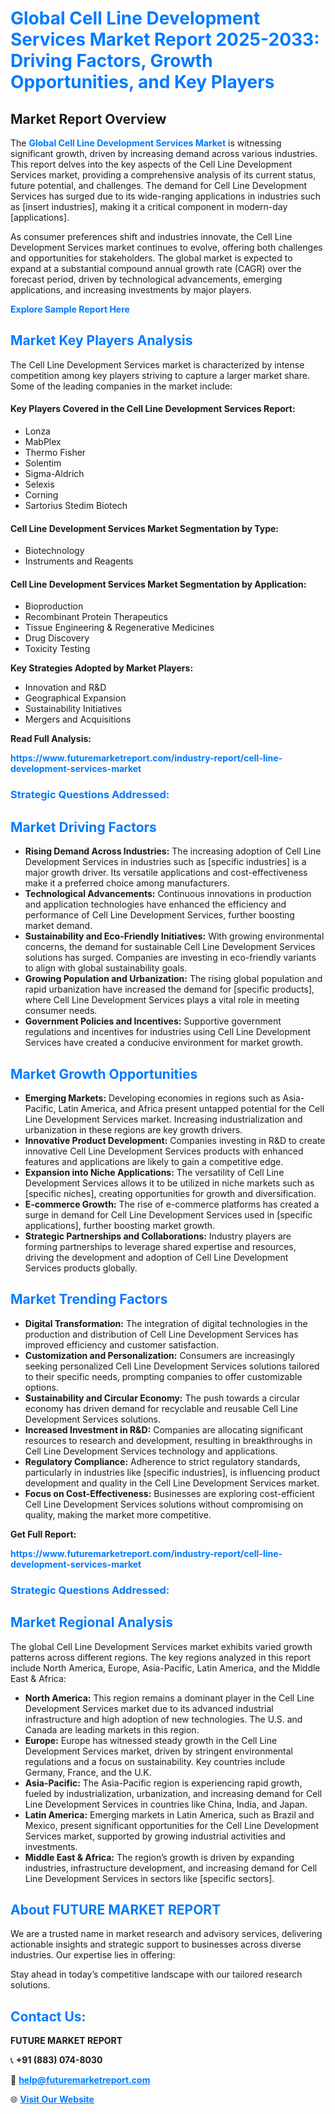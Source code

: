 <h1 style="color: #007BFF;">Global Cell Line Development Services Market Report 2025-2033: Driving Factors, Growth Opportunities, and Key Players</h1>

<section id="overview">
<h2>Market Report Overview</h2>
<p>The <a href="https://www.futuremarketreport.com/industry-report/cell-line-development-services-market" style="color: #007BFF; text-decoration: none;"><strong>Global Cell Line Development Services Market</strong></a> is witnessing significant growth, driven by increasing demand across various industries. This report delves into the key aspects of the Cell Line Development Services market, providing a comprehensive analysis of its current status, future potential, and challenges. The demand for Cell Line Development Services has surged due to its wide-ranging applications in industries such as [insert industries], making it a critical component in modern-day [applications].</p>
<p>As consumer preferences shift and industries innovate, the Cell Line Development Services market continues to evolve, offering both challenges and opportunities for stakeholders. The global market is expected to expand at a substantial compound annual growth rate (CAGR) over the forecast period, driven by technological advancements, emerging applications, and increasing investments by major players.</p>
</section>

<section id="overview">
<p><a href="https://www.futuremarketreport.com/request-sample/reportId=55782" style="color: #007BFF; text-decoration: none;"><strong>Explore Sample Report Here</strong></a></p>
</section>

<section id="key-players">
<h2 style="color: #007BFF;">Market Key Players Analysis</h2>
<p>The Cell Line Development Services market is characterized by intense competition among key players striving to capture a larger market share. Some of the leading companies in the market include:</p>
<h4>Key Players Covered in the Cell Line Development Services Report:</h4>
<ul><li>Lonza</li><li>MabPlex</li><li>Thermo Fisher</li><li>Solentim</li><li>Sigma-Aldrich</li><li>Selexis</li><li>Corning</li><li>Sartorius Stedim Biotech</li></ul>
<h4>Cell Line Development Services Market Segmentation by Type:</h4>
<ul><li>Biotechnology</li><li>Instruments and Reagents</li></ul>

<h4>Cell Line Development Services Market Segmentation by Application:</h4>
<ul><li>Bioproduction</li><li>Recombinant Protein Therapeutics</li><li>Tissue Engineering &amp; Regenerative Medicines</li><li>Drug Discovery</li><li>Toxicity Testing</li></ul>
<p><strong>Key Strategies Adopted by Market Players:</strong></p>
<ul>
<li>Innovation and R&D</li>
<li>Geographical Expansion</li>
<li>Sustainability Initiatives</li>
<li>Mergers and Acquisitions</li>
</ul>
</section>

<section>
<p><strong>Read Full Analysis: </strong></p><a href="https://www.futuremarketreport.com/industry-report/cell-line-development-services-market" style="color: #007BFF; text-decoration: none;"><strong>https://www.futuremarketreport.com/industry-report/cell-line-development-services-market</strong></a>
<h3 style="color: #007BFF;">Strategic Questions Addressed:</h3>
</section>

<section id="driving-factors">
<h2 style="color: #007BFF;">Market Driving Factors</h2>
<ul>
<li><strong>Rising Demand Across Industries:</strong> The increasing adoption of Cell Line Development Services in industries such as [specific industries] is a major growth driver. Its versatile applications and cost-effectiveness make it a preferred choice among manufacturers.</li>
<li><strong>Technological Advancements:</strong> Continuous innovations in production and application technologies have enhanced the efficiency and performance of Cell Line Development Services, further boosting market demand.</li>
<li><strong>Sustainability and Eco-Friendly Initiatives:</strong> With growing environmental concerns, the demand for sustainable Cell Line Development Services solutions has surged. Companies are investing in eco-friendly variants to align with global sustainability goals.</li>
<li><strong>Growing Population and Urbanization:</strong> The rising global population and rapid urbanization have increased the demand for [specific products], where Cell Line Development Services plays a vital role in meeting consumer needs.</li>
<li><strong>Government Policies and Incentives:</strong> Supportive government regulations and incentives for industries using Cell Line Development Services have created a conducive environment for market growth.</li>
</ul>
</section>

<section id="growth-opportunities">
<h2 style="color: #007BFF;">Market Growth Opportunities</h2>
<ul>
<li><strong>Emerging Markets:</strong> Developing economies in regions such as Asia-Pacific, Latin America, and Africa present untapped potential for the Cell Line Development Services market. Increasing industrialization and urbanization in these regions are key growth drivers.</li>
<li><strong>Innovative Product Development:</strong> Companies investing in R&D to create innovative Cell Line Development Services products with enhanced features and applications are likely to gain a competitive edge.</li>
<li><strong>Expansion into Niche Applications:</strong> The versatility of Cell Line Development Services allows it to be utilized in niche markets such as [specific niches], creating opportunities for growth and diversification.</li>
<li><strong>E-commerce Growth:</strong> The rise of e-commerce platforms has created a surge in demand for Cell Line Development Services used in [specific applications], further boosting market growth.</li>
<li><strong>Strategic Partnerships and Collaborations:</strong> Industry players are forming partnerships to leverage shared expertise and resources, driving the development and adoption of Cell Line Development Services products globally.</li>
</ul>
</section>

<section id="trending-factors">
<h2 style="color: #007BFF;">Market Trending Factors</h2>
<ul>
<li><strong>Digital Transformation:</strong> The integration of digital technologies in the production and distribution of Cell Line Development Services has improved efficiency and customer satisfaction.</li>
<li><strong>Customization and Personalization:</strong> Consumers are increasingly seeking personalized Cell Line Development Services solutions tailored to their specific needs, prompting companies to offer customizable options.</li>
<li><strong>Sustainability and Circular Economy:</strong> The push towards a circular economy has driven demand for recyclable and reusable Cell Line Development Services solutions.</li>
<li><strong>Increased Investment in R&D:</strong> Companies are allocating significant resources to research and development, resulting in breakthroughs in Cell Line Development Services technology and applications.</li>
<li><strong>Regulatory Compliance:</strong> Adherence to strict regulatory standards, particularly in industries like [specific industries], is influencing product development and quality in the Cell Line Development Services market.</li>
<li><strong>Focus on Cost-Effectiveness:</strong> Businesses are exploring cost-efficient Cell Line Development Services solutions without compromising on quality, making the market more competitive.</li>
</ul>
</section>

<section>
<p><strong>Get Full Report: </strong></p><a href="https://www.futuremarketreport.com/industry-report/cell-line-development-services-market" style="color: #007BFF; text-decoration: none;"><strong>https://www.futuremarketreport.com/industry-report/cell-line-development-services-market</strong></a>
<h3 style="color: #007BFF;">Strategic Questions Addressed:</h3>
</section>


<section id="regional-analysis">
<h2 style="color: #007BFF;">Market Regional Analysis</h2>
<p>The global Cell Line Development Services market exhibits varied growth patterns across different regions. The key regions analyzed in this report include North America, Europe, Asia-Pacific, Latin America, and the Middle East & Africa:</p>
<ul>
<li><strong>North America:</strong> This region remains a dominant player in the Cell Line Development Services market due to its advanced industrial infrastructure and high adoption of new technologies. The U.S. and Canada are leading markets in this region.</li>
<li><strong>Europe:</strong> Europe has witnessed steady growth in the Cell Line Development Services market, driven by stringent environmental regulations and a focus on sustainability. Key countries include Germany, France, and the U.K.</li>
<li><strong>Asia-Pacific:</strong> The Asia-Pacific region is experiencing rapid growth, fueled by industrialization, urbanization, and increasing demand for Cell Line Development Services in countries like China, India, and Japan.</li>
<li><strong>Latin America:</strong> Emerging markets in Latin America, such as Brazil and Mexico, present significant opportunities for the Cell Line Development Services market, supported by growing industrial activities and investments.</li>
<li><strong>Middle East & Africa:</strong> The region’s growth is driven by expanding industries, infrastructure development, and increasing demand for Cell Line Development Services in sectors like [specific sectors].</li>
</ul>
</section>

<footer>
<h2 style="color: #007BFF;">About FUTURE MARKET REPORT</h2>
<p>We are a trusted name in market research and advisory services, delivering actionable insights and strategic support to businesses across diverse industries. Our expertise lies in offering:</p>

<p>Stay ahead in today’s competitive landscape with our tailored research solutions.</p>

<h2 style="color: #007BFF;">Contact Us:</h2>
<p><strong>FUTURE MARKET REPORT</strong></p>
<p>📞 <strong>+91 (883) 074-8030</strong></p>
<p>📧 <strong><a href="mailto:help@futuremarketreport.com" style="color: #007BFF;">help@futuremarketreport.com</a></strong></p>
<p>🌐 <strong><a href="https://www.futuremarketreport.com/" style="color: #007BFF;">Visit Our Website</a></strong></p>
</footer>